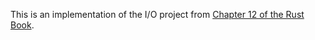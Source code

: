 This is an implementation of the I/O project from [Chapter 12 of the Rust Book](https://doc.rust-lang.org/book/second-edition/ch12-00-an-io-project.html).
